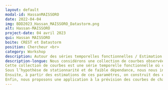 ```yaml
---
layout: default
modal-id: HassanMAISSORO
date: 2022-04-04
img: BDD2023_Hassan_MAISSORO_Datastorm.png
alt: Hassan-MAISSORO
project-date: 04 avril 2023
qui: Hassan MAISSORO
boite: CREST et Datastorm
position: Chercheur <br>
category: Workshop
description: Autour des séries temporelles fonctionnelles / Estimation adaptative et prévision
description-longue: Nous considérons une collection de courbes observées successivement, par exemple l’ensemble des courbes de charge journalières d’une éolienne sur un an. 
Cette collection de courbes est une série temporelle fonctionnelle où chaque observation est une trajectoire observée à des pas de temps irréguliers et avec des erreurs de mesure dues aux capteurs, etc. 
Sous l’hypothèse de stationnarité et de faible dépendance, nous nous intéressons à l’estimation des paramètres de régularité locale . 
Ensuite, à partir des estimations de ces paramètres, on construit des estimations adaptatives des fonctions Moyenne et Auto-Covariance qui peuvent être utilisées pour estimer un modèle autorégressif fonctionnel (FAR). 
Enfin, nous proposons une application à la prévision des courbes de charge des éoliennes où le FAR est comparé à d’autres méthodes de Machine Learning (ML) et de séries temporelles.
---
```


